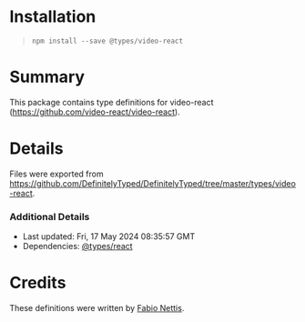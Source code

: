 # Installation
> `npm install --save @types/video-react`

# Summary
This package contains type definitions for video-react (https://github.com/video-react/video-react).

# Details
Files were exported from https://github.com/DefinitelyTyped/DefinitelyTyped/tree/master/types/video-react.

### Additional Details
 * Last updated: Fri, 17 May 2024 08:35:57 GMT
 * Dependencies: [@types/react](https://npmjs.com/package/@types/react)

# Credits
These definitions were written by [Fabio Nettis](https://github.com/fabio-nettis).
